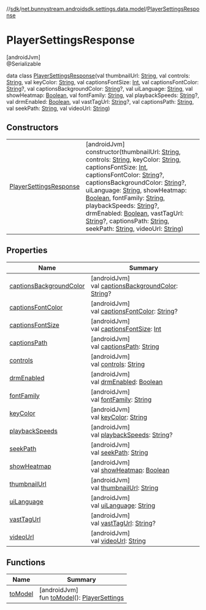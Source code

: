 //[sdk](../../../index.md)/[net.bunnystream.androidsdk.settings.data.model](../index.md)/[PlayerSettingsResponse](index.md)

# PlayerSettingsResponse

[androidJvm]\
@Serializable

data class [PlayerSettingsResponse](index.md)(val thumbnailUrl: [String](https://kotlinlang.org/api/latest/jvm/stdlib/kotlin/-string/index.html), val controls: [String](https://kotlinlang.org/api/latest/jvm/stdlib/kotlin/-string/index.html), val keyColor: [String](https://kotlinlang.org/api/latest/jvm/stdlib/kotlin/-string/index.html), val captionsFontSize: [Int](https://kotlinlang.org/api/latest/jvm/stdlib/kotlin/-int/index.html), val captionsFontColor: [String](https://kotlinlang.org/api/latest/jvm/stdlib/kotlin/-string/index.html)?, val captionsBackgroundColor: [String](https://kotlinlang.org/api/latest/jvm/stdlib/kotlin/-string/index.html)?, val uiLanguage: [String](https://kotlinlang.org/api/latest/jvm/stdlib/kotlin/-string/index.html), val showHeatmap: [Boolean](https://kotlinlang.org/api/latest/jvm/stdlib/kotlin/-boolean/index.html), val fontFamily: [String](https://kotlinlang.org/api/latest/jvm/stdlib/kotlin/-string/index.html), val playbackSpeeds: [String](https://kotlinlang.org/api/latest/jvm/stdlib/kotlin/-string/index.html)?, val drmEnabled: [Boolean](https://kotlinlang.org/api/latest/jvm/stdlib/kotlin/-boolean/index.html), val vastTagUrl: [String](https://kotlinlang.org/api/latest/jvm/stdlib/kotlin/-string/index.html)?, val captionsPath: [String](https://kotlinlang.org/api/latest/jvm/stdlib/kotlin/-string/index.html), val seekPath: [String](https://kotlinlang.org/api/latest/jvm/stdlib/kotlin/-string/index.html), val videoUrl: [String](https://kotlinlang.org/api/latest/jvm/stdlib/kotlin/-string/index.html))

## Constructors

| | |
|---|---|
| [PlayerSettingsResponse](-player-settings-response.md) | [androidJvm]<br>constructor(thumbnailUrl: [String](https://kotlinlang.org/api/latest/jvm/stdlib/kotlin/-string/index.html), controls: [String](https://kotlinlang.org/api/latest/jvm/stdlib/kotlin/-string/index.html), keyColor: [String](https://kotlinlang.org/api/latest/jvm/stdlib/kotlin/-string/index.html), captionsFontSize: [Int](https://kotlinlang.org/api/latest/jvm/stdlib/kotlin/-int/index.html), captionsFontColor: [String](https://kotlinlang.org/api/latest/jvm/stdlib/kotlin/-string/index.html)?, captionsBackgroundColor: [String](https://kotlinlang.org/api/latest/jvm/stdlib/kotlin/-string/index.html)?, uiLanguage: [String](https://kotlinlang.org/api/latest/jvm/stdlib/kotlin/-string/index.html), showHeatmap: [Boolean](https://kotlinlang.org/api/latest/jvm/stdlib/kotlin/-boolean/index.html), fontFamily: [String](https://kotlinlang.org/api/latest/jvm/stdlib/kotlin/-string/index.html), playbackSpeeds: [String](https://kotlinlang.org/api/latest/jvm/stdlib/kotlin/-string/index.html)?, drmEnabled: [Boolean](https://kotlinlang.org/api/latest/jvm/stdlib/kotlin/-boolean/index.html), vastTagUrl: [String](https://kotlinlang.org/api/latest/jvm/stdlib/kotlin/-string/index.html)?, captionsPath: [String](https://kotlinlang.org/api/latest/jvm/stdlib/kotlin/-string/index.html), seekPath: [String](https://kotlinlang.org/api/latest/jvm/stdlib/kotlin/-string/index.html), videoUrl: [String](https://kotlinlang.org/api/latest/jvm/stdlib/kotlin/-string/index.html)) |

## Properties

| Name | Summary |
|---|---|
| [captionsBackgroundColor](captions-background-color.md) | [androidJvm]<br>val [captionsBackgroundColor](captions-background-color.md): [String](https://kotlinlang.org/api/latest/jvm/stdlib/kotlin/-string/index.html)? |
| [captionsFontColor](captions-font-color.md) | [androidJvm]<br>val [captionsFontColor](captions-font-color.md): [String](https://kotlinlang.org/api/latest/jvm/stdlib/kotlin/-string/index.html)? |
| [captionsFontSize](captions-font-size.md) | [androidJvm]<br>val [captionsFontSize](captions-font-size.md): [Int](https://kotlinlang.org/api/latest/jvm/stdlib/kotlin/-int/index.html) |
| [captionsPath](captions-path.md) | [androidJvm]<br>val [captionsPath](captions-path.md): [String](https://kotlinlang.org/api/latest/jvm/stdlib/kotlin/-string/index.html) |
| [controls](controls.md) | [androidJvm]<br>val [controls](controls.md): [String](https://kotlinlang.org/api/latest/jvm/stdlib/kotlin/-string/index.html) |
| [drmEnabled](drm-enabled.md) | [androidJvm]<br>val [drmEnabled](drm-enabled.md): [Boolean](https://kotlinlang.org/api/latest/jvm/stdlib/kotlin/-boolean/index.html) |
| [fontFamily](font-family.md) | [androidJvm]<br>val [fontFamily](font-family.md): [String](https://kotlinlang.org/api/latest/jvm/stdlib/kotlin/-string/index.html) |
| [keyColor](key-color.md) | [androidJvm]<br>val [keyColor](key-color.md): [String](https://kotlinlang.org/api/latest/jvm/stdlib/kotlin/-string/index.html) |
| [playbackSpeeds](playback-speeds.md) | [androidJvm]<br>val [playbackSpeeds](playback-speeds.md): [String](https://kotlinlang.org/api/latest/jvm/stdlib/kotlin/-string/index.html)? |
| [seekPath](seek-path.md) | [androidJvm]<br>val [seekPath](seek-path.md): [String](https://kotlinlang.org/api/latest/jvm/stdlib/kotlin/-string/index.html) |
| [showHeatmap](show-heatmap.md) | [androidJvm]<br>val [showHeatmap](show-heatmap.md): [Boolean](https://kotlinlang.org/api/latest/jvm/stdlib/kotlin/-boolean/index.html) |
| [thumbnailUrl](thumbnail-url.md) | [androidJvm]<br>val [thumbnailUrl](thumbnail-url.md): [String](https://kotlinlang.org/api/latest/jvm/stdlib/kotlin/-string/index.html) |
| [uiLanguage](ui-language.md) | [androidJvm]<br>val [uiLanguage](ui-language.md): [String](https://kotlinlang.org/api/latest/jvm/stdlib/kotlin/-string/index.html) |
| [vastTagUrl](vast-tag-url.md) | [androidJvm]<br>val [vastTagUrl](vast-tag-url.md): [String](https://kotlinlang.org/api/latest/jvm/stdlib/kotlin/-string/index.html)? |
| [videoUrl](video-url.md) | [androidJvm]<br>val [videoUrl](video-url.md): [String](https://kotlinlang.org/api/latest/jvm/stdlib/kotlin/-string/index.html) |

## Functions

| Name | Summary |
|---|---|
| [toModel](to-model.md) | [androidJvm]<br>fun [toModel](to-model.md)(): [PlayerSettings](../../net.bunnystream.androidsdk.settings.domain.model/-player-settings/index.md) |
